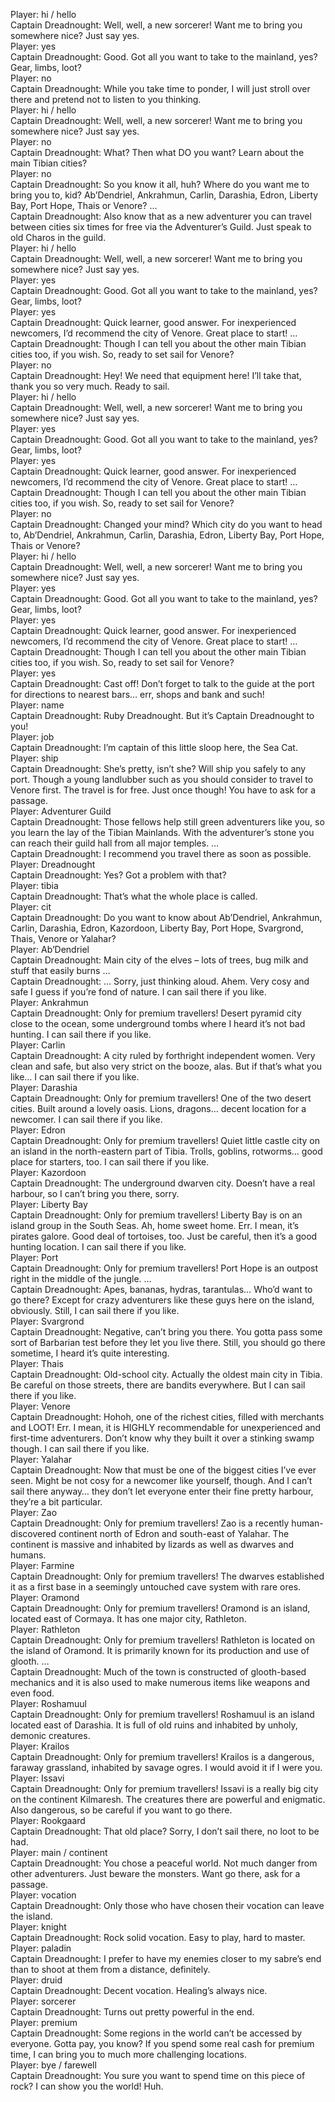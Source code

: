Player: hi / hello  
Captain Dreadnought: Well, well, a new sorcerer! Want me to bring you somewhere nice? Just say yes.  
Player: yes  
Captain Dreadnought: Good. Got all you want to take to the mainland, yes? Gear, limbs, loot?  
Player: no  
Captain Dreadnought: While you take time to ponder, I will just stroll over there and pretend not to listen to you thinking.  
Player: hi / hello  
Captain Dreadnought: Well, well, a new sorcerer! Want me to bring you somewhere nice? Just say yes.  
Player: no  
Captain Dreadnought: What? Then what DO you want? Learn about the main Tibian cities?  
Player: no  
Captain Dreadnought: So you know it all, huh? Where do you want me to bring you to, kid? Ab’Dendriel, Ankrahmun, Carlin, Darashia, Edron, Liberty Bay, Port Hope, Thais or Venore? …  
Captain Dreadnought: Also know that as a new adventurer you can travel between cities six times for free via the Adventurer’s Guild. Just speak to old Charos in the guild.  
Player: hi / hello  
Captain Dreadnought: Well, well, a new sorcerer! Want me to bring you somewhere nice? Just say yes.  
Player: yes  
Captain Dreadnought: Good. Got all you want to take to the mainland, yes? Gear, limbs, loot?  
Player: yes  
Captain Dreadnought: Quick learner, good answer. For inexperienced newcomers, I’d recommend the city of Venore. Great place to start! …  
Captain Dreadnought: Though I can tell you about the other main Tibian cities too, if you wish. So, ready to set sail for Venore?  
Player: no  
Captain Dreadnought: Hey! We need that equipment here! I’ll take that, thank you so very much. Ready to sail.  
Player: hi / hello  
Captain Dreadnought: Well, well, a new sorcerer! Want me to bring you somewhere nice? Just say yes.  
Player: yes  
Captain Dreadnought: Good. Got all you want to take to the mainland, yes? Gear, limbs, loot?  
Player: yes  
Captain Dreadnought: Quick learner, good answer. For inexperienced newcomers, I’d recommend the city of Venore. Great place to start! …  
Captain Dreadnought: Though I can tell you about the other main Tibian cities too, if you wish. So, ready to set sail for Venore?  
Player: no  
Captain Dreadnought: Changed your mind? Which city do you want to head to, Ab’Dendriel, Ankrahmun, Carlin, Darashia, Edron, Liberty Bay, Port Hope, Thais or Venore?  
Player: hi / hello  
Captain Dreadnought: Well, well, a new sorcerer! Want me to bring you somewhere nice? Just say yes.  
Player: yes  
Captain Dreadnought: Good. Got all you want to take to the mainland, yes? Gear, limbs, loot?  
Player: yes  
Captain Dreadnought: Quick learner, good answer. For inexperienced newcomers, I’d recommend the city of Venore. Great place to start! …  
Captain Dreadnought: Though I can tell you about the other main Tibian cities too, if you wish. So, ready to set sail for Venore?  
Player: yes  
Captain Dreadnought: Cast off! Don’t forget to talk to the guide at the port for directions to nearest bars… err, shops and bank and such!  
Player: name  
Captain Dreadnought: Ruby Dreadnought. But it’s Captain Dreadnought to you!  
Player: job  
Captain Dreadnought: I’m captain of this little sloop here, the Sea Cat.  
Player: ship  
Captain Dreadnought: She’s pretty, isn’t she? Will ship you safely to any port. Though a young landlubber such as you should consider to travel to Venore first. The travel is for free. Just once though! You have to ask for a passage.  
Player: Adventurer Guild  
Captain Dreadnought: Those fellows help still green adventurers like you, so you learn the lay of the Tibian Mainlands. With the adventurer’s stone you can reach their guild hall from all major temples. …  
Captain Dreadnought: I recommend you travel there as soon as possible.  
Player: Dreadnought  
Captain Dreadnought: Yes? Got a problem with that?  
Player: tibia  
Captain Dreadnought: That’s what the whole place is called.  
Player: cit  
Captain Dreadnought: Do you want to know about Ab’Dendriel, Ankrahmun, Carlin, Darashia, Edron, Kazordoon, Liberty Bay, Port Hope, Svargrond, Thais, Venore or Yalahar?  
Player: Ab’Dendriel  
Captain Dreadnought: Main city of the elves – lots of trees, bug milk and stuff that easily burns …  
Captain Dreadnought: … Sorry, just thinking aloud. Ahem. Very cosy and safe I guess if you’re fond of nature. I can sail there if you like.  
Player: Ankrahmun  
Captain Dreadnought: Only for premium travellers! Desert pyramid city close to the ocean, some underground tombs where I heard it’s not bad hunting. I can sail there if you like.  
Player: Carlin  
Captain Dreadnought: A city ruled by forthright independent women. Very clean and safe, but also very strict on the booze, alas. But if that’s what you like… I can sail there if you like.  
Player: Darashia  
Captain Dreadnought: Only for premium travellers! One of the two desert cities. Built around a lovely oasis. Lions, dragons… decent location for a newcomer. I can sail there if you like.  
Player: Edron  
Captain Dreadnought: Only for premium travellers! Quiet little castle city on an island in the north-eastern part of Tibia. Trolls, goblins, rotworms… good place for starters, too. I can sail there if you like.  
Player: Kazordoon  
Captain Dreadnought: The underground dwarven city. Doesn’t have a real harbour, so I can’t bring you there, sorry.  
Player: Liberty Bay  
Captain Dreadnought: Only for premium travellers! Liberty Bay is on an island group in the South Seas. Ah, home sweet home. Err. I mean, it’s pirates galore. Good deal of tortoises, too. Just be careful, then it’s a good hunting location. I can sail there if you like.  
Player: Port  
Captain Dreadnought: Only for premium travellers! Port Hope is an outpost right in the middle of the jungle. …  
Captain Dreadnought: Apes, bananas, hydras, tarantulas… Who’d want to go there? Except for crazy adventurers like these guys here on the island, obviously. Still, I can sail there if you like.  
Player: Svargrond  
Captain Dreadnought: Negative, can’t bring you there. You gotta pass some sort of Barbarian test before they let you live there. Still, you should go there sometime, I heard it’s quite interesting.  
Player: Thais  
Captain Dreadnought: Old-school city. Actually the oldest main city in Tibia. Be careful on those streets, there are bandits everywhere. But I can sail there if you like.  
Player: Venore  
Captain Dreadnought: Hohoh, one of the richest cities, filled with merchants and LOOT! Err. I mean, it is HIGHLY recommendable for unexperienced and first-time adventurers. Don’t know why they built it over a stinking swamp though. I can sail there if you like.  
Player: Yalahar  
Captain Dreadnought: Now that must be one of the biggest cities I’ve ever seen. Might be not cosy for a newcomer like yourself, though. And I can’t sail there anyway… they don’t let everyone enter their fine pretty harbour, they’re a bit particular.  
Player: Zao  
Captain Dreadnought: Only for premium travellers! Zao is a recently human-discovered continent north of Edron and south-east of Yalahar. The continent is massive and inhabited by lizards as well as dwarves and humans.  
Player: Farmine  
Captain Dreadnought: Only for premium travellers! The dwarves established it as a first base in a seemingly untouched cave system with rare ores.  
Player: Oramond  
Captain Dreadnought: Only for premium travellers! Oramond is an island, located east of Cormaya. It has one major city, Rathleton.  
Player: Rathleton  
Captain Dreadnought: Only for premium travellers! Rathleton is located on the island of Oramond. It is primarily known for its production and use of glooth. …  
Captain Dreadnought: Much of the town is constructed of glooth-based mechanics and it is also used to make numerous items like weapons and even food.  
Player: Roshamuul  
Captain Dreadnought: Only for premium travellers! Roshamuul is an island located east of Darashia. It is full of old ruins and inhabited by unholy, demonic creatures.  
Player: Krailos  
Captain Dreadnought: Only for premium travellers! Krailos is a dangerous, faraway grassland, inhabited by savage ogres. I would avoid it if I were you.  
Player: Issavi  
Captain Dreadnought: Only for premium travellers! Issavi is a really big city on the continent Kilmaresh. The creatures there are powerful and enigmatic. Also dangerous, so be careful if you want to go there.  
Player: Rookgaard  
Captain Dreadnought: That old place? Sorry, I don’t sail there, no loot to be had.  
Player: main / continent  
Captain Dreadnought: You chose a peaceful world. Not much danger from other adventurers. Just beware the monsters. Want go there, ask for a passage.  
Player: vocation  
Captain Dreadnought: Only those who have chosen their vocation can leave the island.  
Player: knight  
Captain Dreadnought: Rock solid vocation. Easy to play, hard to master.  
Player: paladin  
Captain Dreadnought: I prefer to have my enemies closer to my sabre’s end than to shoot at them from a distance, definitely.  
Player: druid  
Captain Dreadnought: Decent vocation. Healing’s always nice.  
Player: sorcerer  
Captain Dreadnought: Turns out pretty powerful in the end.  
Player: premium  
Captain Dreadnought: Some regions in the world can’t be accessed by everyone. Gotta pay, you know? If you spend some real cash for premium time, I can bring you to much more challenging locations.  
Player: bye / farewell  
Captain Dreadnought: You sure you want to spend time on this piece of rock? I can show you the world! Huh.  
